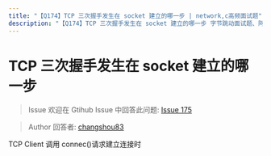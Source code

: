 ```yaml
---
title: "【Q174】TCP 三次握手发生在 socket 建立的哪一步 | network,c高频面试题"
description: "【Q174】TCP 三次握手发生在 socket 建立的哪一步 字节跳动面试题、阿里腾讯面试题、美团小米面试题。"
---
```


# TCP 三次握手发生在 socket 建立的哪一步

> Issue
> 欢迎在 Gtihub Issue 中回答此问题: [Issue 175](https://github.com/shfshanyue/Daily-Question/issues/175)

> Author
> 回答者: [changshou83](https://github.com/changshou83)

TCP Client 调用 connec()请求建立连接时
